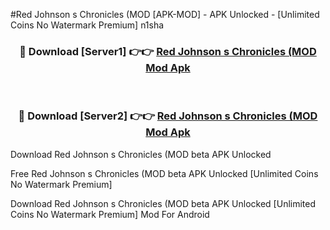 #Red Johnson s Chronicles (MOD [APK-MOD] - APK Unlocked - [Unlimited Coins No Watermark Premium] n1sha



<div align="center">

<h3>🔴 Download [Server1] 👉👉 <a href="https://momento.my/?title=Red_Johnson_s_Chronicles_(MOD">Red Johnson s Chronicles (MOD Mod Apk</a></h3><br>

<h3>🔴 Download [Server2] 👉👉 <a href="https://momento.my/?title=Red_Johnson_s_Chronicles_(MOD">Red Johnson s Chronicles (MOD Mod Apk</a></h3>
</div>



Download Red Johnson s Chronicles (MOD beta APK Unlocked

Free Red Johnson s Chronicles (MOD beta APK Unlocked [Unlimited Coins No Watermark Premium]

Download Red Johnson s Chronicles (MOD beta APK Unlocked [Unlimited Coins No Watermark Premium] Mod For Android
